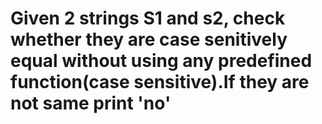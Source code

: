# Given 2 strings S1 and s2, check whether they are case senitively equal without using any predefined function(case sensitive).If they are not same print 'no'
